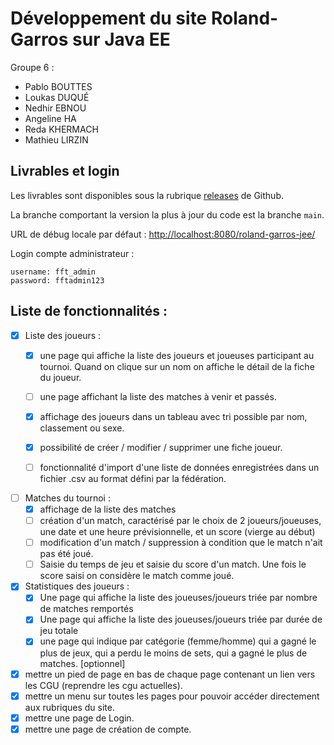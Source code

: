 # Développement du site Roland-Garros sur Java EE
Groupe 6 :
- Pablo BOUTTES
- Loukas DUQUÉ
- Nedhir EBNOU
- Angeline HA
- Reda KHERMACH
- Mathieu LIRZIN

## Livrables et login
Les livrables sont disponibles sous la rubrique [releases](https://github.com/redac/roland-garros-jee/releases) de Github.

La branche comportant la version la plus à jour du code est la branche `main`.

URL de débug locale par défaut : [http://localhost:8080/roland-garros-jee/](http://localhost:8080/roland-garros-jee/)

Login compte administrateur : 
```
username: fft_admin 
password: fftadmin123
```

## Liste de fonctionnalités : 


- [x] Liste des joueurs :
  - [x] une page qui affiche la liste des joueurs et joueuses participant au tournoi. Quand on clique sur un nom on affiche le détail de la fiche du joueur.  
  - [ ] une page affichant la liste des matches à venir et passés. 
  - [x] affichage des joueurs dans un tableau avec tri possible par nom, classement ou sexe.
  - [x] possibilité de créer / modifier / supprimer une fiche joueur.
  - [ ] fonctionnalité d'import d'une liste de données enregistrées dans un fichier .csv au format défini par la fédération.  


- [ ] Matches du tournoi :
  - [x] affichage de la liste des matches
  - [ ] création d'un match, caractérisé par le choix de 2 joueurs/joueuses, une date et une heure prévisionnelle, et un score (vierge au début)
  - [ ] modification d'un match / suppression à condition que le match n'ait pas été joué.
  - [ ] Saisie du temps de jeu et saisie du score d'un match. Une fois le score saisi on considère le match comme joué.  
 
- [x] Statistiques des joueurs :
  - [x] Une page qui affiche la liste des joueuses/joueurs triée par nombre de matches remportés
  - [x] Une page qui affiche la liste des joueuses/joueurs triée par durée de jeu totale
  - [x] une page qui indique par catégorie (femme/homme) qui a gagné le plus de jeux, qui a perdu le moins de sets, qui a gagné le plus de matches. [optionnel]

- [x] mettre un pied de page en bas de chaque page contenant un lien vers les CGU (reprendre les cgu actuelles).
- [x] mettre un menu sur toutes les pages pour pouvoir accéder directement aux rubriques du site.
- [x] mettre une page de Login.
- [x] mettre une page de création de compte.
